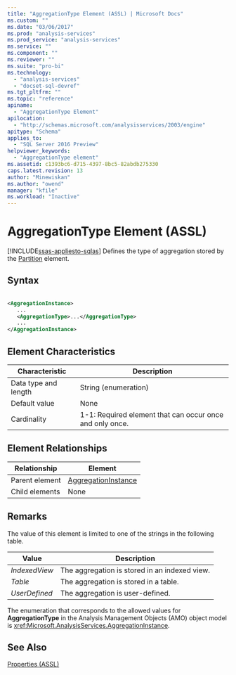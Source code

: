 ```yaml
---
title: "AggregationType Element (ASSL) | Microsoft Docs"
ms.custom: ""
ms.date: "03/06/2017"
ms.prod: "analysis-services"
ms.prod_service: "analysis-services"
ms.service: ""
ms.component: ""
ms.reviewer: ""
ms.suite: "pro-bi"
ms.technology: 
  - "analysis-services"
  - "docset-sql-devref"
ms.tgt_pltfrm: ""
ms.topic: "reference"
apiname: 
  - "AggregationType Element"
apilocation: 
  - "http://schemas.microsoft.com/analysisservices/2003/engine"
apitype: "Schema"
applies_to: 
  - "SQL Server 2016 Preview"
helpviewer_keywords: 
  - "AggregationType element"
ms.assetid: c1393bc6-d715-4397-8bc5-82abdb275330
caps.latest.revision: 13
author: "Minewiskan"
ms.author: "owend"
manager: "kfile"
ms.workload: "Inactive"
---
```

# AggregationType Element (ASSL)
[!INCLUDE[ssas-appliesto-sqlas](../../../includes/ssas-appliesto-sqlas.md)]
  Defines the type of aggregation stored by the [Partition](../../../analysis-services/scripting/objects/partition-element-assl.md) element.  
  
## Syntax  
  
```xml  
  
<AggregationInstance>  
   ...  
   <AggregationType>...</AggregationType>  
   ...  
</AggregationInstance>  
```  
  
## Element Characteristics  
  
|Characteristic|Description|  
|--------------------|-----------------|  
|Data type and length|String (enumeration)|  
|Default value|None|  
|Cardinality|1-1: Required element that can occur once and only once.|  
  
## Element Relationships  
  
|Relationship|Element|  
|------------------|-------------|  
|Parent element|[AggregationInstance](../../../analysis-services/scripting/objects/aggregationinstance-element-assl.md)|  
|Child elements|None|  
  
## Remarks  
 The value of this element is limited to one of the strings in the following table.  
  
|Value|Description|  
|-----------|-----------------|  
|*IndexedView*|The aggregation is stored in an indexed view.|  
|*Table*|The aggregation is stored in a table.|  
|*UserDefined*|The aggregation is user-defined.|  
  
 The enumeration that corresponds to the allowed values for **AggregationType** in the Analysis Management Objects (AMO) object model is <xref:Microsoft.AnalysisServices.AggregationInstance>.  
  
## See Also  
 [Properties &#40;ASSL&#41;](../../../analysis-services/scripting/properties/properties-assl.md)  
  
  
